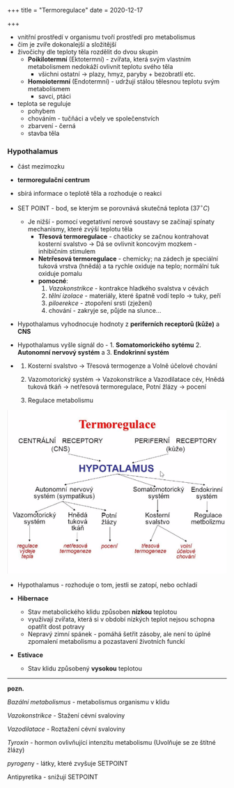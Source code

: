 +++
title = "Termoregulace"
date = 2020-12-17

+++



- vnitřní prostředí v organismu tvoří prostředí pro metabolismus
- čim je zvíře dokonalejší a složitější
- živočichy dle teploty těla rozdělit do dvou skupin
  - **Poikilotermní** (Ektotermní) - zvířata, která svým vlastním metabolismem nedokáží ovlivnit teplotu svého těla
    - všichni ostatní $\to$ plazy, hmyz, paryby + bezobratlí etc. 
  - **Homoiotermní** (Endotermní) - udržují stálou tělesnou teplotu svým metabolismem
    - savci, ptáci
- teplota se reguluje
  - pohybem
  - chováním - tučňáci a včely ve společenstvích
  - zbarvení - černá
  - stavba těla

### Hypothalamus

- část mezimozku

- **termoregulační centrum**

- sbírá informace o teplotě těla a rozhoduje o reakci

- SET POINT - bod, se kterým se porovnává skutečná teplota ($37^{\circ}C$)
  - Je nižší - pomocí vegetativní nerové soustavy se začínají spínaty mechanismy, které zvýší teplotu těla
    - **Třesová termoregulace** - chaoticky se začnou kontrahovat kosterní svalstvo $\to$ Dá se ovlivnit koncovým mozkem - inhibičním stimulem
    - **Netrřesová termoregulace** - chemicky; na zádech je speciální tuková vrstva (hnědá) a ta rychle oxiduje na teplo; normální tuk oxiduje pomalu
    - **pomocné**:
      1. *Vazokonstrikce* - kontrakce hladkého svalstva v cévách
      2. *tělní izolace* - materiály, které špatně vodí teplo -> tuky, peří
      3. *piloerekce* - ztopoření srsti (zježení)
      4. chování - zakryje se, půjde na slunce...
  
- Hypothalamus vyhodnocuje hodnoty z **periferních receptorů (kůže)** a **CNS**

- Hypothalamus vyšle signál do - 1. **Somatomorického sytému** 2. **Autonomní nervový systém** a 3. **Endokrinní systém**

- 1. Kosterní svalstvo $\to$ Třesová termogenze a Volně účelové chování

  2. Vazomotorický systém $\to$ Vazokonstrikce a Vazodilatace cév, Hnědá tuková tkáň $\to$ netřesová termoregulace, Potní žlázy $\to$ pocení
  3. Regulace metabolismu

![](https://github.com/cervthecoder/github_images/blob/master/Screenshot%202021-01-04%20at%2015.12.50.png?raw=true)

- Hypothalamus - rozhoduje o tom, jestli se zatopí, nebo ochladí

- **Hibernace**
  - Stav metabolického klidu způsoben **nízkou** teplotou
  - využívají zvířata, která si v období nízkých teplot nejsou schopna opatřit dost potravy
  - Nepravý zimní spánek - pomáhá šetřit zásoby, ale není to úplné zpomalení metabolismu a pozastavení životních funckí
- **Estivace**
  - Stav klidu způsobený **vysokou** teplotou

---

**pozn.**

*Bazální metabolismus* - metabolismus organismu v klidu

*Vazokonstrikce* - Stažení cévní svaloviny

*Vazodilatace* - Roztažení cévní svaloviny

*Tyroxin* - hormon ovlivňující intenzitu metabolismu (Uvolňuje se ze štítné žlázy)

*pyrogen*y - látky, které zvyšuje SETPOINT

Antipyretika - snižují SETPOINT

